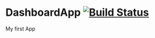 # DashboardApp [![Build Status](https://travis-ci.org/AmeRyuuHub/DashboardApp.svg?branch=master)](https://travis-ci.org/AmeRyuuHub/DashboardApp)
My first App
